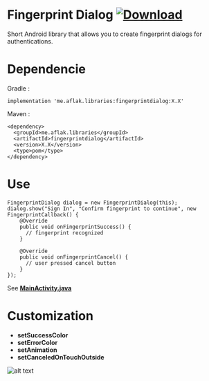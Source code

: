 # Fingerprint Dialog [ ![Download](https://api.bintray.com/packages/omaflak/maven/fingerprintdialog/images/download.svg) ](https://bintray.com/omaflak/maven/fingerprintdialog/_latestVersion)

Short Android library that allows you to create fingerprint dialogs for authentications.

# Dependencie

Gradle :

    implementation 'me.aflak.libraries:fingerprintdialog:X.X'

Maven :

    <dependency>
      <groupId>me.aflak.libraries</groupId>
      <artifactId>fingerprintdialog</artifactId>
      <version>X.X</version>
      <type>pom</type>
    </dependency>

# Use

    FingerprintDialog dialog = new FingerprintDialog(this);
    dialog.show("Sign In", "Confirm fingerprint to continue", new FingerprintCallback() {
        @Override
        public void onFingerprintSuccess() {
          // fingerprint recognized
        }

        @Override
        public void onFingerprintCancel() {
          // user pressed cancel button
        }
    });
    
See **[MainActivity.java](https://github.com/omaflak/FingerprintDialog/blob/master/app/src/main/java/me/aflak/fingerprintdialoglibrary/MainActivity.java)**

# Customization

- **setSuccessColor**
- **setErrorColor**
- **setAnimation**
- **setCanceledOnTouchOutside**

![alt text](https://oc.aflak.me/index.php/s/Y1MQO19nLolUNp0/download)
